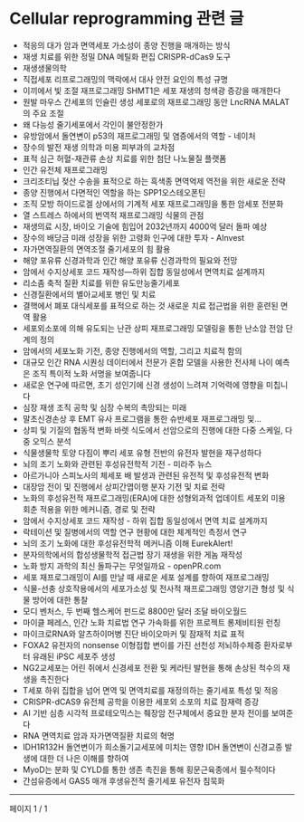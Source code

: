 # Cellular reprogramming 관련 글

- 적응의 대가 암과 면역세포 가소성이 종양 진행을 매개하는 방식
- 재생 치료를 위한 정밀 DNA 메틸화 편집 CRISPR-dCas9 도구
- 재생생물의학
- 직접세포 리프로그래밍의 맥락에서 대사 안전 요인의 특성 규명
- 이끼에서 빛 조절 재프로그래밍 SHMT1은 세포 재생의 청색광 증강을 매개한다
- 원발 마우스 간세포의 인슐린 생성 세포로의 재프로그래밍 동안 LncRNA MALAT의 주요 조절
- 왜 다능성 줄기세포에서 각인이 불안정한가
- 유방암에서 돌연변이 p53의 재프로그래밍 및 염증에서의 역할 - 네이처
- 장수의 발전 재생 의학과 미용 피부과의 교차점
- 표적 심근 허혈-재관류 손상 치료를 위한 첨단 나노물질 플랫폼
- 인간 유전체 재프로그래밍
- 크리조티닙 젖산 수송을 표적으로 하는 흑색종 면역억제 역전을 위한 새로운 전략
- 종양 진행에서 다면적인 역할을 하는 SPP1오스테오폰틴
- 조직 모방 하이드로겔 상에서의 기계적 세포 재프로그래밍을 통한 암세포 전분화
- 열 스트레스 하에서의 번역적 재프로그래밍 식물의 관점
- 재생의료 시장, 바이오 기술에 힘입어 2032년까지 4000억 달러 돌파 예상
- 장수의 배당금 미래 성장을 위한 고령화 인구에 대한 투자 - AInvest
- 자가면역질환의 면역조절 줄기세포의 힘 활용
- 해양 포유류 신경과학과 인간 해양 포유류 신경과학의 필요와 전망
- 암에서 수지상세포 코드 재작성—하위 집합 동일성에서 면역치료 설계까지
- 리소좀 축적 질환 치료를 위한 유도만능줄기세포
- 신경질환에서의 별아교세포 병인 및 치료
- 결핵에서 폐포 대식세포를 표적으로 하는 것 새로운 치료 접근법을 위한 훈련된 면역 활용
- 세포외소포에 의해 유도되는 난관 상피 재프로그래밍 모델링을 통한 난소암 전암 단계의 정의
- 암에서의 세포노화 기전, 종양 진행에서의 역할, 그리고 치료적 함의
- 대규모 인간 RNA 시퀀싱 데이터에서 전문가 혼합 모델을 사용한 전사체 나이 예측은 조직 특이적 노화 서명을 보여줍니다
- 새로운 연구에 따르면, 초기 성인기에 신경 생성이 느려져 기억력에 영향을 미칩니다
- 심장 재생 조직 공학 및 심장 수복의 촉망되는 미래
- 말초신경손상 후 EMT 유사 프로그램을 통한 슈반세포 재프로그래밍 및...
- 상피 및 기질의 협동적 변화 바렛 식도에서 선암으로의 진행에 대한 다중 스케일, 다중 오믹스 분석
- 식물생물학 토양 다짐이 뿌리 세포 유형 전반의 유전자 발현을 재구성하다
- 뇌의 조기 노화와 관련된 후성유전학적 기전 - 미라주 뉴스
- 아르가니아 스피노사의 체세포 배 발생과 관련된 유전적 및 후성유전적 변화
- 대장암 전이 및 진행에서 상피간엽이행 분자 기전 및 치료 전략
- 노화의 후성유전적 재프로그래밍(ERA)에 대한 성형외과적 업데이트 세포외 미용 회춘 적용을 위한 메커니즘, 경로 및 전략
- 암에서 수지상세포 코드 재작성 - 하위 집합 동일성에서 면역 치료 설계까지
- 락테이션 및 질병에서의 역할 연구 현황에 대한 체계적인 측정서 연구
- 뇌의 조기 노화에 대한 후성유전학적 메커니즘 이해  EurekAlert!
- 분자의학에서의 합성생물학적 접근법 장기 재생을 위한 게놈 재작성
- 노화 방지 과학의 최신 돌파구는 무엇일까요 - openPR.com
- 세포 재프로그래밍이 AI를 만날 때 새로운 세포 설계를 향하여 재프로그래밍
- 식물-선충 상호작용에서의 세포가소성 및 전사적 재프로그래밍 영양기관 형성 및 식물 방어에 대한 통찰
- 모디 벤처스, 두 번째 헬스케어 펀드로 8800만 달러 조달  바이오월드
- 마이클 페레스, 인간 노화 치료법 연구 가속화를 위한 프로젝트 롱제비티원 런칭
- 마이크로RNA와 알츠하이머병 진단 바이오마커 및 잠재적 치료 표적
- FOXA2 유전자의 nonsense 이형접합 변이를 가진 선천성 저뇌하수체증 환자로부터 유래된 iPSC 세포주 생성
- NG2교세포는 어린 쥐에서 신경세포 전환 및 케라틴 발현을 통해 손상된 척수의 재생을 촉진한다
- T세포 하위 집합을 넘어 면역 및 면역치료를 재정의하는 줄기세포 특성 및 적응
- CRISPR-dCAS9 유전체 공학을 이용한 세포외 소포의 치료 잠재력 증강
- AI 기반 심층 시각적 프로테오믹스는 췌장암 전구체에서 중요한 분자 전이를 보여준다
- RNA 면역치료 암과 자가면역질환 치료의 혁명
- IDH1R132H 돌연변이가 희소돌기교세포에 미치는 영향 IDH 돌연변이 신경교종 발생에 대한 더 나은 이해를 향하여
- MyoD는 분화 및 CYLD를 통한 생존 촉진을 통해 횡문근육종에서 필수적이다
- 간섬유증에서 GAS5 매개 후생유전적 줄기세포 유전자 침묵화

---
페이지 1 / 1